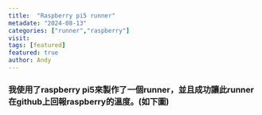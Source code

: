 ```yaml
---
title:  "Raspberry pi5 runner"
metadate: "2024-08-13"
categories: ["runner","raspberry"]
visit:
tags: [featured]
featured: true
author: Andy
---
```


### 我使用了raspberry pi5來製作了一個runner，並且成功讓此runner在github上回報raspberry的溫度。(如下圖)
